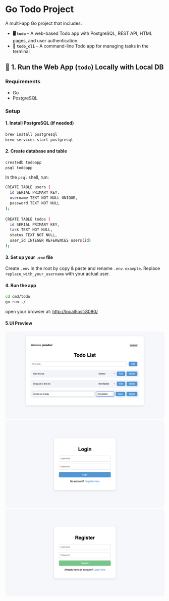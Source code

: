 # Go Todo Project

A multi-app Go project that includes:

- **🖥️ `todo`** – A web-based Todo app with PostgreSQL, REST API, HTML pages, and user authentication.
- **🧾 `todo_cli`** – A command-line Todo app for managing tasks in the terminal

## 🚀 1. Run the Web App (`todo`) Locally with Local DB

### Requirements

- Go
- PostgreSQL

### Setup

#### 1. Install PostgreSQL (if needed)

```bash
brew install postgresql
brew services start postgresql
```

#### 2. Create database and table

```bash
createdb todoapp
psql todoapp
```

In the `psql` shell, run:

```bash
CREATE TABLE users (
  id SERIAL PRIMARY KEY,
  username TEXT NOT NULL UNIQUE,
  password TEXT NOT NULL
);

CREATE TABLE todos (
  id SERIAL PRIMARY KEY,
  task TEXT NOT NULL,
  status TEXT NOT NULL,
  user_id INTEGER REFERENCES users(id)
);
```

#### 3. Set up your `.env` file

Create `.env` in the root by copy & paste and rename `.env.example`.
Replace `replace_with_your_username` with your actual user.

#### 4. Run the app

```bash
cd cmd/todo
go run ./
```

open your browser at: <http://localhost:8080/>

#### 5.UI Preview

![Home page](/cmd/todo/pages/static/home.png)
![Home page](/cmd/todo/pages/static/login.png)
![Home page](/cmd/todo/pages/static/register.png)
